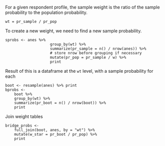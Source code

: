 
For a given respondent profile, the sample weight is the ratio of the sample probability to the population probability.

```{r}
wt = pr_sample / pr_pop
```

To create a new weight, we need to find a new sample probability.

```{r}
sprobs <- anes %>% 
					group_by(wt) %>% 
					summarize(pr_sample = n() / nrow(anes)) %>% 
					# store nrow before grouping if necessary 
					mutate(pr_pop = pr_sample / w) %>% 
					print
```

Result of this is a dataframe at the `wt` level, with a sample probability for each

```{r}
boot <- resample(anes) %>% print
bprobs <- 
	boot %>%
	group_by(wt) %>%
	summarize(pr_boot = n() / nrow(boot)) %>%
	print
```

Join weight tables

```{r}
bridge_probs <- 
	full_join(boot, anes, by = "wt") %>%
	mutate(w_star = pr_boot / pr_pop) %>%
	print
```

